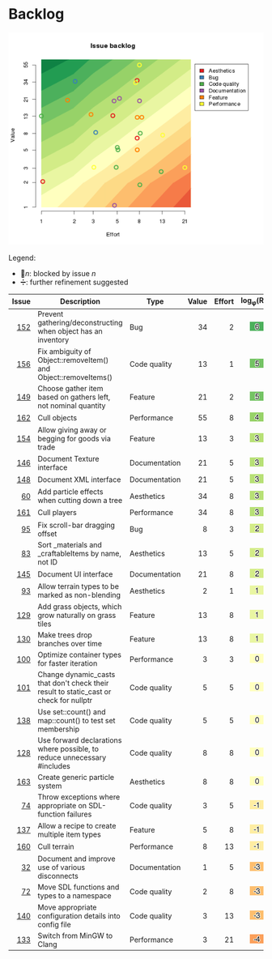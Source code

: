 # Backlog
![Issue backlog](backlog.png)

Legend:
- :no_entry_sign:_n_: blocked by issue _n_
- :heavy_division_sign:: further refinement suggested

| Issue | Description | Type | Value | Effort | log<sub>&phi;</sub>(ROI) | Notes |
| ----: | ----------- | ---- | ----: | -----: | :----------------------: | :---: |
| [152](https://github.com/timgurto/mmo/issues/152) | Prevent gathering/deconstructing when object has an inventory | Bug | 34 | 2 | ![6](roi-images/roi_6.png) |  |
| [156](https://github.com/timgurto/mmo/issues/156) | Fix ambiguity of Object::removeItem() and Object::removeItems() | Code quality | 13 | 1 | ![5](roi-images/roi_5.png) |  |
| [149](https://github.com/timgurto/mmo/issues/149) | Choose gather item based on gathers left, not nominal quantity | Feature | 21 | 2 | ![5](roi-images/roi_5.png) |  |
| [162](https://github.com/timgurto/mmo/issues/162) | Cull objects | Performance | 55 | 8 | ![4](roi-images/roi_4.png) |  :heavy_division_sign: |
| [154](https://github.com/timgurto/mmo/issues/154) | Allow giving away or begging for goods via trade | Feature | 13 | 3 | ![3](roi-images/roi_3.png) |  |
| [146](https://github.com/timgurto/mmo/issues/146) | Document Texture interface | Documentation | 21 | 5 | ![3](roi-images/roi_3.png) |  |
| [148](https://github.com/timgurto/mmo/issues/148) | Document XML interface | Documentation | 21 | 5 | ![3](roi-images/roi_3.png) |  |
| [60](https://github.com/timgurto/mmo/issues/60) | Add particle effects when cutting down a tree | Aesthetics | 34 | 8 | ![3](roi-images/roi_3.png) |  :heavy_division_sign: |
| [161](https://github.com/timgurto/mmo/issues/161) | Cull players | Performance | 34 | 8 | ![3](roi-images/roi_3.png) |  :heavy_division_sign: |
| [95](https://github.com/timgurto/mmo/issues/95) | Fix scroll-bar dragging offset | Bug | 8 | 3 | ![2](roi-images/roi_2.png) |  |
| [83](https://github.com/timgurto/mmo/issues/83) | Sort _materials and _craftableItems by name, not ID | Aesthetics | 13 | 5 | ![2](roi-images/roi_2.png) |  |
| [145](https://github.com/timgurto/mmo/issues/145) | Document UI interface | Documentation | 21 | 8 | ![2](roi-images/roi_2.png) |  |
| [93](https://github.com/timgurto/mmo/issues/93) | Allow terrain types to be marked as non-blending | Aesthetics | 2 | 1 | ![1](roi-images/roi_1.png) |  |
| [129](https://github.com/timgurto/mmo/issues/129) | Add grass objects, which grow naturally on grass tiles | Feature | 13 | 8 | ![1](roi-images/roi_1.png) |  |
| [130](https://github.com/timgurto/mmo/issues/130) | Make trees drop branches over time | Feature | 13 | 8 | ![1](roi-images/roi_1.png) |  |
| [100](https://github.com/timgurto/mmo/issues/100) | Optimize container types for faster iteration | Performance | 3 | 3 | ![0](roi-images/roi_0.png) |  |
| [101](https://github.com/timgurto/mmo/issues/101) | Change dynamic_casts that don't check their result to static_cast or check for nullptr | Code quality | 5 | 5 | ![0](roi-images/roi_0.png) |  |
| [138](https://github.com/timgurto/mmo/issues/138) | Use set::count() and map::count() to test set membership | Code quality | 5 | 5 | ![0](roi-images/roi_0.png) |  |
| [128](https://github.com/timgurto/mmo/issues/128) | Use forward declarations where possible, to reduce unnecessary #includes | Code quality | 8 | 8 | ![0](roi-images/roi_0.png) |  |
| [163](https://github.com/timgurto/mmo/issues/163) | Create generic particle system | Aesthetics | 8 | 8 | ![0](roi-images/roi_0.png) | :no_entry_sign:60 |
| [74](https://github.com/timgurto/mmo/issues/74) | Throw exceptions where appropriate on SDL-function failures | Code quality | 3 | 5 | ![-1](roi-images/roi_-1.png) |  |
| [137](https://github.com/timgurto/mmo/issues/137) | Allow a recipe to create multiple item types | Feature | 5 | 8 | ![-1](roi-images/roi_-1.png) |  |
| [160](https://github.com/timgurto/mmo/issues/160) | Cull terrain | Performance | 8 | 13 | ![-1](roi-images/roi_-1.png) |  |
| [32](https://github.com/timgurto/mmo/issues/32) | Document and improve use of various disconnects | Documentation | 1 | 5 | ![-3](roi-images/roi_-3.png) |  |
| [72](https://github.com/timgurto/mmo/issues/72) | Move SDL functions and types to a namespace | Code quality | 2 | 8 | ![-3](roi-images/roi_-3.png) |  |
| [140](https://github.com/timgurto/mmo/issues/140) | Move appropriate configuration details into config file | Code quality | 3 | 13 | ![-3](roi-images/roi_-3.png) |  |
| [133](https://github.com/timgurto/mmo/issues/133) | Switch from MinGW to Clang | Performance | 3 | 21 | ![-4](roi-images/roi_-4.png) |  |
